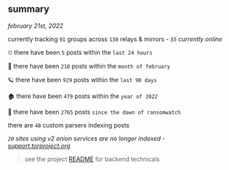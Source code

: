 
## summary
_february 21st, 2022_

currently tracking `91` groups across `130` relays & mirrors - _`55` currently online_

⏲ there have been `5` posts within the `last 24 hours`

🦈 there have been `218` posts within the `month of february`

🪐 there have been `929` posts within the `last 90 days`

🏚 there have been `479` posts within the `year of 2022`

🦕 there have been `2765` posts `since the dawn of ransomwatch`

there are `48` custom parsers indexing posts

_`20` sites using v2 onion services are no longer indexed - [support.torproject.org](https://support.torproject.org/onionservices/v2-deprecation/)_

> see the project [README](https://github.com/thetanz/ransomwatch#ransomwatch--) for backend technicals
